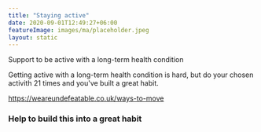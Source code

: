 ```yaml
---
title: "Staying active"
date: 2020-09-01T12:49:27+06:00
featureImage: images/ma/placeholder.jpeg
layout: static
---
```


Support to be active with a long-term health condition

Getting active with a long-term health condition is hard, but do your chosen activith 21 times and you've built a great habit.



https://weareundefeatable.co.uk/ways-to-move

### Help to build this into a great habit









